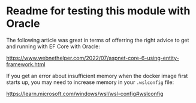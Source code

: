 # Readme for testing this module with Oracle

The following article was great in terms of offerring the right advice to get and running with EF Core with Oracle:

https://www.webnethelper.com/2022/07/aspnet-core-6-using-entity-framework.html

If you get an error about insufficient memory when the docker image first starts up, you may need to increase memory in your `.wslconfig` file:

https://learn.microsoft.com/windows/wsl/wsl-config#wslconfig
